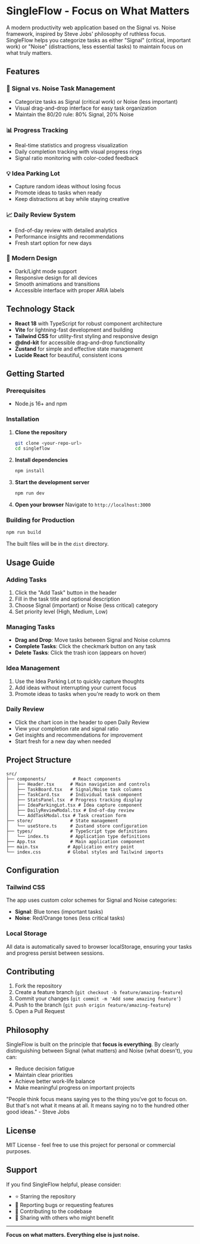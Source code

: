 # SingleFlow - Focus on What Matters

A modern productivity web application based on the Signal vs. Noise framework, inspired by Steve Jobs' philosophy of ruthless focus. SingleFlow helps you categorize tasks as either "Signal" (critical, important work) or "Noise" (distractions, less essential tasks) to maintain focus on what truly matters.

## Features

### 🎯 **Signal vs. Noise Task Management**
- Categorize tasks as Signal (critical work) or Noise (less important)
- Visual drag-and-drop interface for easy task organization
- Maintain the 80/20 rule: 80% Signal, 20% Noise

### 📊 **Progress Tracking**
- Real-time statistics and progress visualization
- Daily completion tracking with visual progress rings
- Signal ratio monitoring with color-coded feedback

### 💡 **Idea Parking Lot**
- Capture random ideas without losing focus
- Promote ideas to tasks when ready
- Keep distractions at bay while staying creative

### 📈 **Daily Review System**
- End-of-day review with detailed analytics
- Performance insights and recommendations
- Fresh start option for new days

### 🎨 **Modern Design**
- Dark/Light mode support
- Responsive design for all devices
- Smooth animations and transitions
- Accessible interface with proper ARIA labels

## Technology Stack

- **React 18** with TypeScript for robust component architecture
- **Vite** for lightning-fast development and building
- **Tailwind CSS** for utility-first styling and responsive design
- **@dnd-kit** for accessible drag-and-drop functionality
- **Zustand** for simple and effective state management
- **Lucide React** for beautiful, consistent icons

## Getting Started

### Prerequisites
- Node.js 16+ and npm

### Installation

1. **Clone the repository**
   ```bash
   git clone <your-repo-url>
   cd singleflow
   ```

2. **Install dependencies**
   ```bash
   npm install
   ```

3. **Start the development server**
   ```bash
   npm run dev
   ```

4. **Open your browser**
   Navigate to `http://localhost:3000`

### Building for Production

```bash
npm run build
```

The built files will be in the `dist` directory.

## Usage Guide

### Adding Tasks
1. Click the "Add Task" button in the header
2. Fill in the task title and optional description
3. Choose Signal (important) or Noise (less critical) category
4. Set priority level (High, Medium, Low)

### Managing Tasks
- **Drag and Drop**: Move tasks between Signal and Noise columns
- **Complete Tasks**: Click the checkmark button on any task
- **Delete Tasks**: Click the trash icon (appears on hover)

### Idea Management
1. Use the Idea Parking Lot to quickly capture thoughts
2. Add ideas without interrupting your current focus
3. Promote ideas to tasks when you're ready to work on them

### Daily Review
- Click the chart icon in the header to open Daily Review
- View your completion rate and signal ratio
- Get insights and recommendations for improvement
- Start fresh for a new day when needed

## Project Structure

```
src/
├── components/          # React components
│   ├── Header.tsx      # Main navigation and controls
│   ├── TaskBoard.tsx   # Signal/Noise task columns
│   ├── TaskCard.tsx    # Individual task component
│   ├── StatsPanel.tsx  # Progress tracking display
│   ├── IdeaParkingLot.tsx # Idea capture component
│   ├── DailyReviewModal.tsx # End-of-day review
│   └── AddTaskModal.tsx # Task creation form
├── store/              # State management
│   └── useStore.ts     # Zustand store configuration
├── types/              # TypeScript type definitions
│   └── index.ts        # Application type definitions
├── App.tsx             # Main application component
├── main.tsx           # Application entry point
└── index.css          # Global styles and Tailwind imports
```

## Configuration

### Tailwind CSS
The app uses custom color schemes for Signal and Noise categories:
- **Signal**: Blue tones (important tasks)
- **Noise**: Red/Orange tones (less critical tasks)

### Local Storage
All data is automatically saved to browser localStorage, ensuring your tasks and progress persist between sessions.

## Contributing

1. Fork the repository
2. Create a feature branch (`git checkout -b feature/amazing-feature`)
3. Commit your changes (`git commit -m 'Add some amazing feature'`)
4. Push to the branch (`git push origin feature/amazing-feature`)
5. Open a Pull Request

## Philosophy

SingleFlow is built on the principle that **focus is everything**. By clearly distinguishing between Signal (what matters) and Noise (what doesn't), you can:

- Reduce decision fatigue
- Maintain clear priorities
- Achieve better work-life balance
- Make meaningful progress on important projects

"People think focus means saying yes to the thing you've got to focus on. But that's not what it means at all. It means saying no to the hundred other good ideas." - Steve Jobs

## License

MIT License - feel free to use this project for personal or commercial purposes.

## Support

If you find SingleFlow helpful, please consider:
- ⭐ Starring the repository
- 🐛 Reporting bugs or requesting features
- 🤝 Contributing to the codebase
- 📢 Sharing with others who might benefit

---

**Focus on what matters. Everything else is just noise.**

